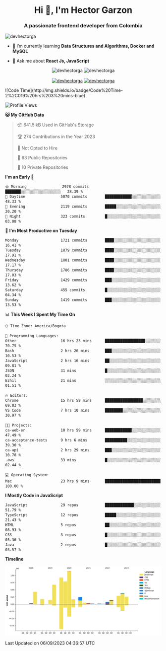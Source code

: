 <h1 align="center">Hi 👋, I'm Hector Garzon</h1>
<h3 align="center">A passionate frontend developer from Colombia</h3>

<p align="left"> <img src="https://komarev.com/ghpvc/?username=devhectorga" alt="devhectorga" /> </p>

- 🌱 I’m currently learning **Data Structures and Algorithms, Docker and MySQL**

- 💬 Ask me about **React Js, JavaScript**

<p align="center"> <img src="https://github-readme-stats.vercel.app/api?username=devhectorga&count_private=true&show_icons=true" alt="devhectorga" /> <img src="https://github-readme-stats.vercel.app/api/top-langs/?username=devhectorga&layout=compact" alt="devhectorga" /></p>

<p align="center">
<a href="https://twitter.com/devhectorga" target="blank"><img align="center" src="https://cdn.jsdelivr.net/npm/simple-icons@3.0.1/icons/twitter.svg" alt="devhectorga" height="20" width="20" /></a>
<a href="https://linkedin.com/in/devhectorga" target="blank"><img align="center" src="https://cdn.jsdelivr.net/npm/simple-icons@3.0.1/icons/linkedin.svg" alt="devhectorga" height="20" width="20" /></a>
</p>
<!--START_SECTION:waka-->
![Code Time](http://img.shields.io/badge/Code%20Time-2%2C019%20hrs%203%20mins-blue)

![Profile Views](http://img.shields.io/badge/Profile%20Views-0-blue)

**🐱 My GitHub Data** 

> 📦 641.5 kB Used in GitHub's Storage 
 > 
> 🏆 274 Contributions in the Year 2023
 > 
> 🚫 Not Opted to Hire
 > 
> 📜 63 Public Repositories 
 > 
> 🔑 10 Private Repositories 
 > 
**I'm an Early 🐤** 

```text
🌞 Morning                2978 commits        ███████░░░░░░░░░░░░░░░░░░   28.39 % 
🌆 Daytime                5070 commits        ████████████░░░░░░░░░░░░░   48.33 % 
🌃 Evening                2119 commits        █████░░░░░░░░░░░░░░░░░░░░   20.20 % 
🌙 Night                  323 commits         █░░░░░░░░░░░░░░░░░░░░░░░░   03.08 % 
```
📅 **I'm Most Productive on Tuesday** 

```text
Monday                   1721 commits        ████░░░░░░░░░░░░░░░░░░░░░   16.41 % 
Tuesday                  1879 commits        ████░░░░░░░░░░░░░░░░░░░░░   17.91 % 
Wednesday                1801 commits        ████░░░░░░░░░░░░░░░░░░░░░   17.17 % 
Thursday                 1786 commits        ████░░░░░░░░░░░░░░░░░░░░░   17.03 % 
Friday                   1429 commits        ███░░░░░░░░░░░░░░░░░░░░░░   13.62 % 
Saturday                 455 commits         █░░░░░░░░░░░░░░░░░░░░░░░░   04.34 % 
Sunday                   1419 commits        ███░░░░░░░░░░░░░░░░░░░░░░   13.53 % 
```


📊 **This Week I Spent My Time On** 

```text
🕑︎ Time Zone: America/Bogota

💬 Programming Languages: 
Other                    16 hrs 23 mins      ██████████████████░░░░░░░   70.75 % 
Bash                     2 hrs 26 mins       ███░░░░░░░░░░░░░░░░░░░░░░   10.53 % 
JavaScript               2 hrs 16 mins       ██░░░░░░░░░░░░░░░░░░░░░░░   09.81 % 
JSON                     31 mins             █░░░░░░░░░░░░░░░░░░░░░░░░   02.24 % 
Ezhil                    21 mins             ░░░░░░░░░░░░░░░░░░░░░░░░░   01.51 % 

🔥 Editors: 
Chrome                   15 hrs 59 mins      █████████████████░░░░░░░░   69.03 % 
VS Code                  7 hrs 10 mins       ████████░░░░░░░░░░░░░░░░░   30.97 % 

🐱‍💻 Projects: 
ca-web-er                10 hrs 59 mins      ████████████░░░░░░░░░░░░░   47.49 % 
ca-acceptance-tests      9 hrs 6 mins        ██████████░░░░░░░░░░░░░░░   39.30 % 
ca-api                   2 hrs 29 mins       ███░░░░░░░░░░░░░░░░░░░░░░   10.78 % 
.aws                     33 mins             █░░░░░░░░░░░░░░░░░░░░░░░░   02.44 % 

💻 Operating System: 
Mac                      23 hrs 9 mins       █████████████████████████   100.00 % 
```

**I Mostly Code in JavaScript** 

```text
JavaScript               29 repos            █████████████░░░░░░░░░░░░   51.79 % 
TypeScript               12 repos            █████░░░░░░░░░░░░░░░░░░░░   21.43 % 
HTML                     5 repos             ██░░░░░░░░░░░░░░░░░░░░░░░   08.93 % 
CSS                      3 repos             █░░░░░░░░░░░░░░░░░░░░░░░░   05.36 % 
Java                     2 repos             █░░░░░░░░░░░░░░░░░░░░░░░░   03.57 % 
```



**Timeline**

![Lines of Code chart](https://raw.githubusercontent.com/devHectorGa/devHectorGa/master/assets/bar_graph.png)


 Last Updated on 06/09/2023 04:36:57 UTC
<!--END_SECTION:waka-->
